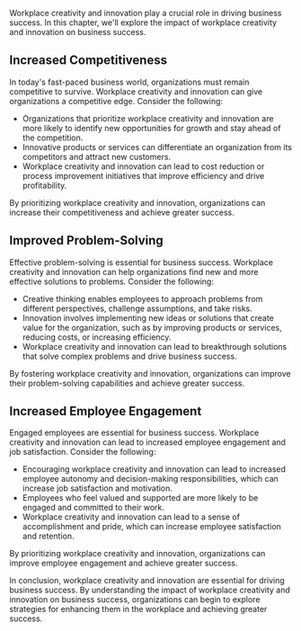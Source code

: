 
Workplace creativity and innovation play a crucial role in driving business success. In this chapter, we'll explore the impact of workplace creativity and innovation on business success.

Increased Competitiveness
-------------------------

In today's fast-paced business world, organizations must remain competitive to survive. Workplace creativity and innovation can give organizations a competitive edge. Consider the following:

* Organizations that prioritize workplace creativity and innovation are more likely to identify new opportunities for growth and stay ahead of the competition.
* Innovative products or services can differentiate an organization from its competitors and attract new customers.
* Workplace creativity and innovation can lead to cost reduction or process improvement initiatives that improve efficiency and drive profitability.

By prioritizing workplace creativity and innovation, organizations can increase their competitiveness and achieve greater success.

Improved Problem-Solving
------------------------

Effective problem-solving is essential for business success. Workplace creativity and innovation can help organizations find new and more effective solutions to problems. Consider the following:

* Creative thinking enables employees to approach problems from different perspectives, challenge assumptions, and take risks.
* Innovation involves implementing new ideas or solutions that create value for the organization, such as by improving products or services, reducing costs, or increasing efficiency.
* Workplace creativity and innovation can lead to breakthrough solutions that solve complex problems and drive business success.

By fostering workplace creativity and innovation, organizations can improve their problem-solving capabilities and achieve greater success.

Increased Employee Engagement
-----------------------------

Engaged employees are essential for business success. Workplace creativity and innovation can lead to increased employee engagement and job satisfaction. Consider the following:

* Encouraging workplace creativity and innovation can lead to increased employee autonomy and decision-making responsibilities, which can increase job satisfaction and motivation.
* Employees who feel valued and supported are more likely to be engaged and committed to their work.
* Workplace creativity and innovation can lead to a sense of accomplishment and pride, which can increase employee satisfaction and retention.

By prioritizing workplace creativity and innovation, organizations can improve employee engagement and achieve greater success.

In conclusion, workplace creativity and innovation are essential for driving business success. By understanding the impact of workplace creativity and innovation on business success, organizations can begin to explore strategies for enhancing them in the workplace and achieving greater success.
